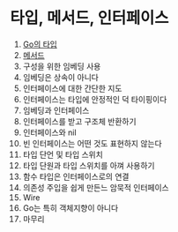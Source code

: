 # 타입, 메서드, 인터페이스

1. [Go의 타입](7.1.md)
2. [메서드](section2/README)
3. 구성을 위한 임베딩 사용
4. 임베딩은 상속이 아니다
5. 인터페이스에 대한 간단한 지도
6. 인터페이스는 타입에 안정적인 덕 타이핑이다
7. 임베딩과 인터페이스
8. 인터페이스를 받고 구조체 반환하기
9. 인터페이스와 nil
10. 빈 인터페이스는 어떤 것도 표현하지 않는다
11. 타입 단언 및 타입 스위치
12. 타입 단원과 타입 스위치를 아껴 사용하기
13. 함수 타입은 인터페이스로의 연결
14. 의존성 주입을 쉽게 만든느 암묵적 인터페이스
15. Wire
16. Go는 특히 객체지향이 아니다
17. 마무리